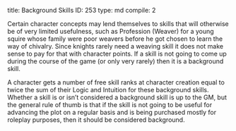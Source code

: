title:          Background Skills
ID:             253
type:           md
compile:        2


Certain character concepts may lend themselves to skills that will otherwise be of very limited usefulness, such as Profession (Weaver) for a young squire whose family were poor weavers before he got chosen to learn the way of chivalry. Since knights rarely need a weaving skill it does not make sense to pay for that with character points. If a skill is not going to come up during the course of the game (or only very rarely) then it is a background skill.

A character gets a number of free skill ranks at character creation equal to twice the sum of their Logic and Intuition for these background skills. Whether a skill is or isn’t considered a background skill is up to the GM, but the general rule of thumb is that if the skill is not going to be useful for advancing the plot on a regular basis and is being purchased mostly for roleplay purposes, then it should be considered background.
